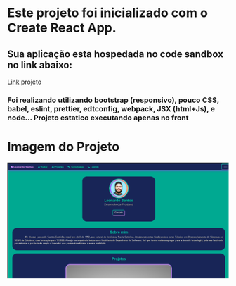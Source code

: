 # Este projeto foi inicializado com o Create React App.

## Sua aplicação esta hospedada no code sandbox no link abaixo:

<a href="https://tj9rjr.csb.app/" target="_blank" title="portifolio" rel="noreferrer">Link projeto</a>

### Foi realizando utilizando bootstrap (responsivo), pouco CSS, babel, eslint, prettier, edtconfig, webpack, JSX (html+Js), e node... Projeto estatico executando apenas no front

# Imagem do Projeto

<img src="./readme.png" alt="Foto Projeto"/>
